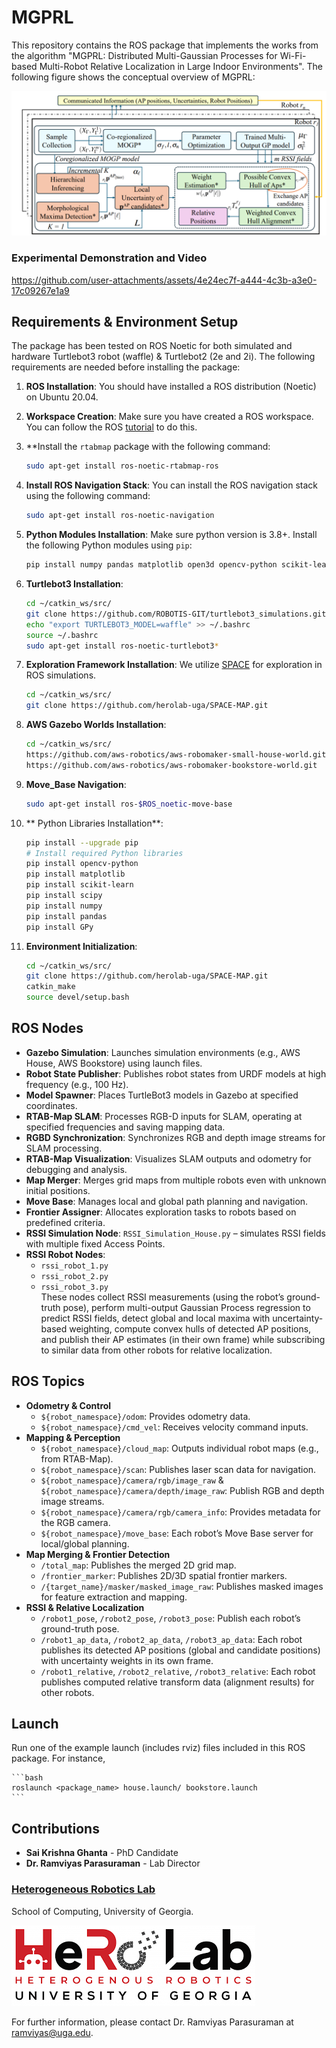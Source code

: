 # MGPRL

This repository contains the ROS package that implements the works from the algorithm "MGPRL: Distributed Multi-Gaussian Processes for Wi-Fi-based Multi-Robot Relative Localization in Large Indoor Environments". The following figure shows the conceptual overview of MGPRL:

![](Images/overview.png)


### Experimental Demonstration and Video
https://github.com/user-attachments/assets/4e24ec7f-a444-4c3b-a3e0-17c09267e1a9

## Requirements & Environment Setup
The package has been tested on ROS Noetic for both simulated and hardware Turtlebot3 robot (waffle) & Turtlebot2 (2e and 2i). The following requirements are needed before installing the package:

1. **ROS Installation**: You should have installed a ROS distribution (Noetic) on Ubuntu 20.04.
2. **Workspace Creation**: Make sure you have created a ROS workspace. You can follow the ROS [tutorial](http://wiki.ros.org/catkin/Tutorials/create_a_workspace) to do this.
3. **Install the `rtabmap`  package with the following command:
    ```bash
    sudo apt-get install ros-noetic-rtabmap-ros
    ```
4. **Install ROS Navigation Stack**: You can install the ROS navigation stack using the following command:
    ```bash
    sudo apt-get install ros-noetic-navigation
    ```
6. **Python Modules Installation**: Make sure python version is 3.8+. Install the following Python modules using `pip`:
    ```bash
    pip install numpy pandas matplotlib open3d opencv-python scikit-learn
    ```
7. **Turtlebot3 Installation**:
    ```bash
    cd ~/catkin_ws/src/
    git clone https://github.com/ROBOTIS-GIT/turtlebot3_simulations.git
    echo "export TURTLEBOT3_MODEL=waffle" >> ~/.bashrc
    source ~/.bashrc
    sudo apt-get install ros-noetic-turtlebot3*
    ```
8. **Exploration Framework Installation**: We utilize [SPACE](https://github.com/herolab-uga/SPACE-MAP) for exploration in ROS simulations.
    ```bash
    cd ~/catkin_ws/src/
    git clone https://github.com/herolab-uga/SPACE-MAP.git
    ```

8. **AWS Gazebo Worlds Installation**:
    ```bash
    cd ~/catkin_ws/src/
    https://github.com/aws-robotics/aws-robomaker-small-house-world.git
    https://github.com/aws-robotics/aws-robomaker-bookstore-world.git
    ```

9. **Move_Base Navigation**:
    ```bash
    sudo apt-get install ros-$ROS_noetic-move-base
    ```
10. ** Python Libraries Installation**:
    ```bash
    pip install --upgrade pip
    # Install required Python libraries
    pip install opencv-python
    pip install matplotlib
    pip install scikit-learn
    pip install scipy
    pip install numpy
    pip install pandas
    pip install GPy
    ```
10. **Environment Initialization**:
    ```bash
    cd ~/catkin_ws/src/
    git clone https://github.com/herolab-uga/SPACE-MAP.git
    catkin_make
    source devel/setup.bash
    ```

## ROS Nodes
- **Gazebo Simulation**: Launches simulation environments (e.g., AWS House, AWS Bookstore) using launch files.
- **Robot State Publisher**: Publishes robot states from URDF models at high frequency (e.g., 100 Hz).
- **Model Spawner**: Places TurtleBot3 models in Gazebo at specified coordinates.
- **RTAB-Map SLAM**: Processes RGB-D inputs for SLAM, operating at specified frequencies and saving mapping data.
- **RGBD Synchronization**: Synchronizes RGB and depth image streams for SLAM processing.
- **RTAB-Map Visualization**: Visualizes SLAM outputs and odometry for debugging and analysis.
- **Map Merger**: Merges grid maps from multiple robots even with unknown initial positions.
- **Move Base**: Manages local and global path planning and navigation.
- **Frontier Assigner**: Allocates exploration tasks to robots based on predefined criteria.
- **RSSI Simulation Node**: `RSSI_Simulation_House.py` – simulates RSSI fields with multiple fixed Access Points.
- **RSSI Robot Nodes**: 
  - `rssi_robot_1.py`
  - `rssi_robot_2.py`
  - `rssi_robot_3.py`  
  These nodes collect RSSI measurements (using the robot’s ground-truth pose), perform multi-output Gaussian Process regression to predict RSSI fields, detect global and local maxima with uncertainty-based weighting, compute convex hulls of detected AP positions, and publish their AP estimates (in their own frame) while subscribing to similar data from other robots for relative localization.

## ROS Topics
- **Odometry & Control**
  - `${robot_namespace}/odom`: Provides odometry data.
  - `${robot_namespace}/cmd_vel`: Receives velocity command inputs.
- **Mapping & Perception**
  - `${robot_namespace}/cloud_map`: Outputs individual robot maps (e.g., from RTAB-Map).
  - `${robot_namespace}/scan`: Publishes laser scan data for navigation.
  - `${robot_namespace}/camera/rgb/image_raw` & `${robot_namespace}/camera/depth/image_raw`: Publish RGB and depth image streams.
  - `${robot_namespace}/camera/rgb/camera_info`: Provides metadata for the RGB camera.
  - `${robot_namespace}/move_base`: Each robot’s Move Base server for local/global planning.
- **Map Merging & Frontier Detection**
  - `/total_map`: Publishes the merged 2D grid map.
  - `/frontier_marker`: Publishes 2D/3D spatial frontier markers.
  - `/{target_name}/masker/masked_image_raw`: Publishes masked images for feature extraction and mapping.
- **RSSI & Relative Localization**
  - `/robot1_pose`, `/robot2_pose`, `/robot3_pose`: Publish each robot’s ground-truth pose.
  - `/robot1_ap_data`, `/robot2_ap_data`, `/robot3_ap_data`: Each robot publishes its detected AP positions (global and candidate positions) with uncertainty weights in its own frame.
  - `/robot1_relative`, `/robot2_relative`, `/robot3_relative`: Each robot publishes computed relative transform data (alignment results) for other robots.

## Launch
Run one of the example launch (includes rviz) files included in this ROS package. For instance, 

    ```bash
    roslaunch <package_name> house.launch/ bookstore.launch
    ```
## Contributions

- **Sai Krishna Ghanta** - PhD Candidate
- **Dr. Ramviyas Parasuraman** - Lab Director

### [Heterogeneous Robotics Lab](https://hero.uga.edu/)
School of Computing, University of Georgia.


![](Images/Lab.png)

For further information, please contact Dr. Ramviyas Parasuraman at [ramviyas@uga.edu](mailto:ramviyas@uga.edu). 

